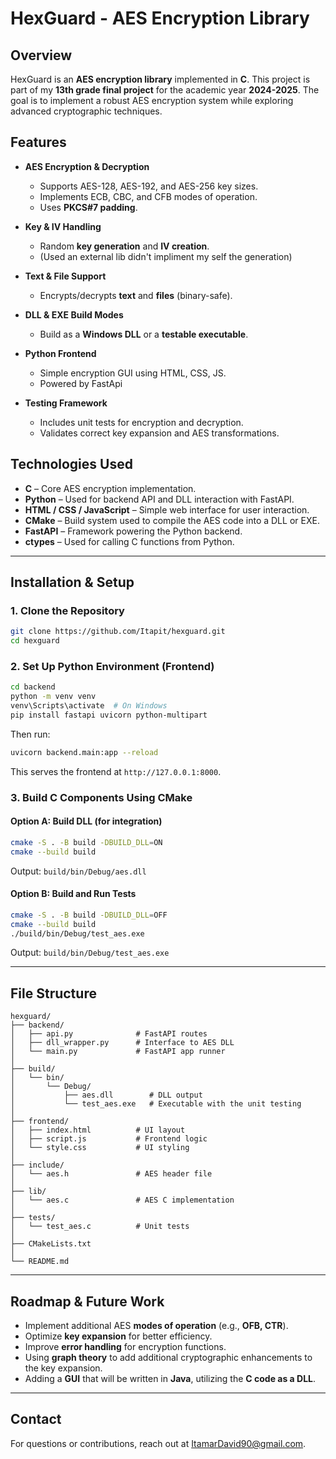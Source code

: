 # HexGuard - AES Encryption Library

## Overview
HexGuard is an **AES encryption library** implemented in **C**. This project is part of my **13th grade final project** for the academic year **2024-2025**. The goal is to implement a robust AES encryption system while exploring advanced cryptographic techniques.

## Features
- **AES Encryption & Decryption**
  - Supports AES-128, AES-192, and AES-256 key sizes.
  - Implements ECB, CBC, and CFB modes of operation.
  - Uses **PKCS#7 padding**.

- **Key & IV Handling**
  - Random **key generation** and **IV creation**.
  - (Used an external lib didn't impliment my self the generation)

- **Text & File Support**
  - Encrypts/decrypts **text** and **files** (binary-safe).

- **DLL & EXE Build Modes**
  - Build as a **Windows DLL** or a **testable executable**.

- **Python Frontend**
  - Simple encryption GUI using HTML, CSS, JS.
  - Powered by FastApi

- **Testing Framework**
  - Includes unit tests for encryption and decryption.
  - Validates correct key expansion and AES transformations.


## Technologies Used
- **C** – Core AES encryption implementation.
- **Python** – Used for backend API and DLL interaction with FastAPI.
- **HTML / CSS / JavaScript** – Simple web interface for user interaction.
- **CMake** – Build system used to compile the AES code into a DLL or EXE.
- **FastAPI** – Framework powering the Python backend.
- **ctypes** – Used for calling C functions from Python.


---

## Installation & Setup

### 1. Clone the Repository
```bash
git clone https://github.com/Itapit/hexguard.git
cd hexguard
```

### 2. Set Up Python Environment (Frontend)
```bash
cd backend
python -m venv venv
venv\Scripts\activate  # On Windows
pip install fastapi uvicorn python-multipart
```

Then run:
```bash
uvicorn backend.main:app --reload
```
This serves the frontend at `http://127.0.0.1:8000`.

### 3. Build C Components Using CMake

#### Option A: Build DLL (for integration)
```bash
cmake -S . -B build -DBUILD_DLL=ON
cmake --build build
```
Output: `build/bin/Debug/aes.dll`

#### Option B: Build and Run Tests
```bash
cmake -S . -B build -DBUILD_DLL=OFF
cmake --build build
./build/bin/Debug/test_aes.exe
```
Output: `build/bin/Debug/test_aes.exe`

---

## File Structure
```
hexguard/
├── backend/
│   ├── api.py              # FastAPI routes
│   ├── dll_wrapper.py      # Interface to AES DLL
│   └── main.py             # FastAPI app runner
│
├── build/
│   └── bin/
│       └── Debug/
│           ├── aes.dll        # DLL output
│           └── test_aes.exe   # Executable with the unit testing
│
├── frontend/
│   ├── index.html          # UI layout
│   ├── script.js           # Frontend logic
│   └── style.css           # UI styling
│
├── include/
│   └── aes.h               # AES header file
│
├── lib/
│   └── aes.c               # AES C implementation
│
├── tests/
│   └── test_aes.c          # Unit tests
│
├── CMakeLists.txt
│
└── README.md
```

---

## Roadmap & Future Work
- Implement additional AES **modes of operation** (e.g., **OFB, CTR**).
- Optimize **key expansion** for better efficiency.
- Improve **error handling** for encryption functions.
- Using **graph theory** to add additional cryptographic enhancements to the key expansion.
- Adding a **GUI** that will be written in **Java**, utilizing the **C code as a DLL**.

---

## Contact
For questions or contributions, reach out at ItamarDavid90@gmail.com.
